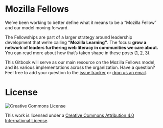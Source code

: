 # Mozilla Fellows

We’ve been working to better define what it means to be a “Mozilla Fellow” and our model moving forward.

The Fellowships are part of a larger strategy around leadership development that we’re calling **“Mozilla Learning”**. The focus: **grow a network of leaders furthering web literacy in communities we care about.** You can read more about how that’s taken shape in these posts ([1](https://commonspace.wordpress.com/2015/05/27/mozilla-academy-strategy-update/), [2](https://commonspace.wordpress.com/2015/07/22/building-a-big-tent-for-web-literacy/), [3](https://commonspace.wordpress.com/2015/07/15/web-literacy-and-leadership/)). 

This Gitbook will serve as our main resource on the Mozilla Fellows model, and its various implementations across the organization. Have a question? Feel free to add your question to the [issue tracker](https://github.com/mozillascience/mozilla-fellows/issues) or [drop us an email](kaitlin@mozillafoundation.org). 

#
# License
![Creative Commons License](https://i.creativecommons.org/l/by/4.0/88x31.png)

This work is licensed under a [Creative Commons Attribution 4.0 International License](http://creativecommons.org/licenses/by/4.0/).
